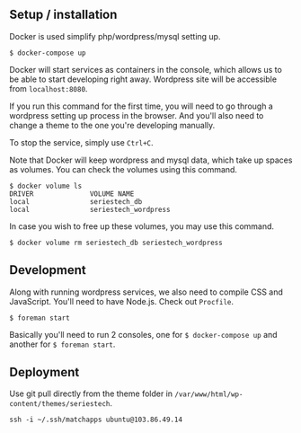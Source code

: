 ## Setup / installation

Docker is used simplify php/wordpress/mysql setting up.

```
$ docker-compose up
```

Docker will start services as containers in the console,
which allows us to be able to start developing right away.
Wordpress site will be accessible from `localhost:8080`.

If you run this command for the first time, you will need to go through
a wordpress setting up process in the browser. And you'll
also need to change a theme to the one you're developing manually.

To stop the service, simply use `Ctrl+C`.

Note that Docker will keep wordpress and mysql data, which take up
spaces as volumes. You can check the volumes using this command.

```
$ docker volume ls
DRIVER              VOLUME NAME
local               seriestech_db
local               seriestech_wordpress
```

In case you wish to free up these volumes, you may use this command.

```
$ docker volume rm seriestech_db seriestech_wordpress
```

## Development

Along with running wordpress services, we also need to compile
CSS and JavaScript. You'll need to have Node.js. Check out `Procfile`.

```
$ foreman start
```

Basically you'll need to run 2 consoles, one for `$ docker-compose up`
and another for `$ foreman start`.

## Deployment

Use git pull directly from the theme folder in `/var/www/html/wp-content/themes/seriestech`.

```
ssh -i ~/.ssh/matchapps ubuntu@103.86.49.14
```
